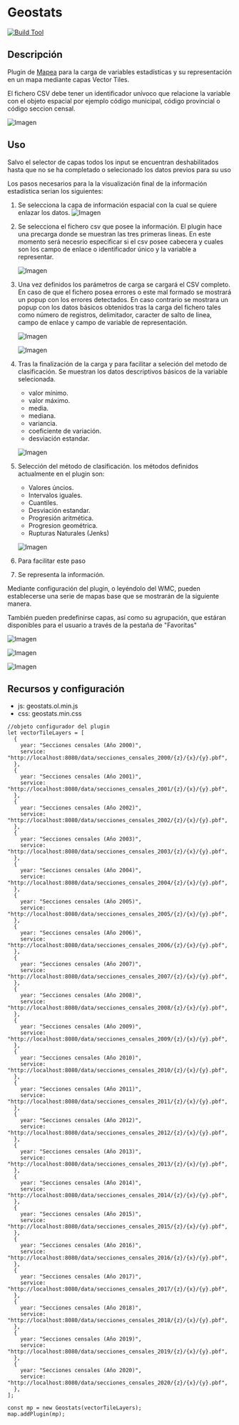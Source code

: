 # Geostats

[![Build Tool](https://img.shields.io/badge/build-Webpack-green.svg)](https://github.com/sigcorporativo-ja/Mapea4-dev-webpack)

## Descripción

 Plugin de [Mapea](https://github.com/sigcorporativo-ja/Mapea4) para la carga de variables estadísticas y su representación en un mapa mediante capas Vector Tiles. 

 El fichero CSV debe tener un identificador unívoco que relacione la variable con el objeto espacial por ejemplo código municipal, código provincial o código seccion censal.

 ![Imagen](./images/geostatsPlugin_Representacion.png)
 
 ## Uso
 
 Salvo el selector de capas todos los input se encuentran deshabilitados hasta que no se ha completado o selecionado los datos previos para su uso

 Los pasos necesarios para la la visualización final de la información estadística serian los siguientes:

 1. Se selecciona la capa de información espacial con la cual se quiere enlazar los datos.
      ![Imagen](./images/geostatsPlugin_SelecionCapa.png)

 2. Se selecciona el fichero csv que posee la información. El plugin hace una precarga donde se muestran las tres primeras lineas. En este momento será necesrio especificar si el csv posee cabecera y cuales son los campo de enlace o identificador único y la variable a representar.

      ![Imagen](./images/geostatsPlugin_SeleccionCampos.png)

 3. Una vez definidos los parámetros de carga se cargará el CSV completo. En caso de que el fichero posea errores o este mal formado se mostrará un popup con los errores detectados. En caso contrario se mostrara un popup con los datos básicos obtenidos tras la carga del fichero tales como número de registros, delimitador, caracter de salto de linea, campo de enlace y campo de variable de representación.

      ![Imagen](./images/geostatsPlugin_ErrorDatosCSV.png)
 
      ![Imagen](./images/geostatsPlugin_AnalisisDatosCSV.png)


 4. Tras la finalización de la carga y para facilitar a seleción del metodo de clasificación. Se muestran los datos descriptivos básicos de la variable selecionada.

      - valor mínimo.
      - valor máximo.
      - media.
      - mediana.
      - variancia.
      - coeficiente de variación.
      - desviación estandar. 

      ![Imagen](./images/geostatsPlugin_DatosEstadisticosVariable.png)

 5. Selección del método de clasificación. los métodos definidos actualmente en el plugin son:

      - Valores úncios.
      - Intervalos iguales.
      - Cuantiles.
      - Desviación estandar.
      - Progresión aritmética.
      - Progresion geométrica.
      - Rupturas Naturales (Jenks)


      ![Imagen](./images/geostatsPlugin_SeleccionMetodoClasificacion.png)

 
 
 5. Para facilitar este paso 
 6. Se representa la información.
 
 

 Mediante configuración del plugin, o leyéndolo del WMC, pueden establecerse una serie de mapas base que se mostrarán de la siguiente manera.
  

 

 También pueden predefinirse capas, así como su agrupación, que estáran disponibles para el usuario a través de la pestaña de "Favoritas"

 

 ![Imagen](./images/geostatsPlugin_DefinicionRepresentacion.png)

 ![Imagen](./images/geostatsPlugin_Representacion.png)

 ![Imagen](./images/geostatsPlugin_VisualizacionDatos.png)

## Recursos y configuración

- js: geostats.ol.min.js
- css: geostats.min.css


```
//objeto configurador del plugin
let vectorTileLayers = [
  {
    year: "Secciones censales (Año 2000)",
    service: "http://localhost:8080/data/secciones_censales_2000/{z}/{x}/{y}.pbf",
  },
  {
    year: "Secciones censales (Año 2001)",
    service: "http://localhost:8080/data/secciones_censales_2001/{z}/{x}/{y}.pbf",
  },
  {
    year: "Secciones censales (Año 2002)",
    service: "http://localhost:8080/data/secciones_censales_2002/{z}/{x}/{y}.pbf",
  },
  {
    year: "Secciones censales (Año 2003)",
    service: "http://localhost:8080/data/secciones_censales_2003/{z}/{x}/{y}.pbf",
  },
  {
    year: "Secciones censales (Año 2004)",
    service: "http://localhost:8080/data/secciones_censales_2004/{z}/{x}/{y}.pbf",
  },
  {
    year: "Secciones censales (Año 2005)",
    service: "http://localhost:8080/data/secciones_censales_2005/{z}/{x}/{y}.pbf",
  },
  {
    year: "Secciones censales (Año 2006)",
    service: "http://localhost:8080/data/secciones_censales_2006/{z}/{x}/{y}.pbf",
  },
  {
    year: "Secciones censales (Año 2007)",
    service: "http://localhost:8080/data/secciones_censales_2007/{z}/{x}/{y}.pbf",
  },
  {
    year: "Secciones censales (Año 2008)",
    service: "http://localhost:8080/data/secciones_censales_2008/{z}/{x}/{y}.pbf",
  },
  {
    year: "Secciones censales (Año 2009)",
    service: "http://localhost:8080/data/secciones_censales_2009/{z}/{x}/{y}.pbf",
  },
  {
    year: "Secciones censales (Año 2010)",
    service: "http://localhost:8080/data/secciones_censales_2010/{z}/{x}/{y}.pbf",
  },
  {
    year: "Secciones censales (Año 2011)",
    service: "http://localhost:8080/data/secciones_censales_2011/{z}/{x}/{y}.pbf",
  },
  {
    year: "Secciones censales (Año 2012)",
    service: "http://localhost:8080/data/secciones_censales_2012/{z}/{x}/{y}.pbf",
  },
  {
    year: "Secciones censales (Año 2013)",
    service: "http://localhost:8080/data/secciones_censales_2013/{z}/{x}/{y}.pbf",
  },
  {
    year: "Secciones censales (Año 2014)",
    service: "http://localhost:8080/data/secciones_censales_2014/{z}/{x}/{y}.pbf",
  },
  {
    year: "Secciones censales (Año 2015)",
    service: "http://localhost:8080/data/secciones_censales_2015/{z}/{x}/{y}.pbf",
  },
  {
    year: "Secciones censales (Año 2016)",
    service: "http://localhost:8080/data/secciones_censales_2016/{z}/{x}/{y}.pbf",
  },
  {
    year: "Secciones censales (Año 2017)",
    service: "http://localhost:8080/data/secciones_censales_2017/{z}/{x}/{y}.pbf",
  },
  {
    year: "Secciones censales (Año 2018)",
    service: "http://localhost:8080/data/secciones_censales_2018/{z}/{x}/{y}.pbf",
  },
  {
    year: "Secciones censales (Año 2019)",
    service: "http://localhost:8080/data/secciones_censales_2019/{z}/{x}/{y}.pbf",
  },
  {
    year: "Secciones censales (Año 2020)",
    service: "http://localhost:8080/data/secciones_censales_2020/{z}/{x}/{y}.pbf",
  },
];

const mp = new Geostats(vectorTileLayers);
map.addPlugin(mp);
```